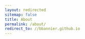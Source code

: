 ```yaml
---
layout: redirected
sitemap: false
title: About
permalink: /about/
redirect_to: //bbannier.github.io
---
```


